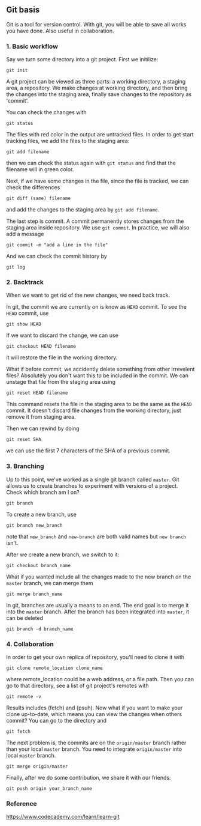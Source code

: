 ## Git basis

Git is a tool for version control. With git, you will be able to save all works you have done. Also useful in collaboration.

### 1. Basic workflow

Say we turn some directory into a git project. First we initilize:

`git init`

A git project can be viewed as three parts: a working directory, a staging area, a repository. We make changes at working directory, and then bring the changes into the staging area, finally save changes to the repository as 'commit'.

You can check the changes with

`git status`

The files with red color in the output are untracked files. In order to get start tracking files, we add the files to the staging area:

`git add filename`

then we can check the status again with `git status` and find that the filename will in green color. 

Next, if we have some changes in the file, since the file is tracked, we can check the differences

`git diff (same) filename`

and add the changes to the staging area by `git add filename`.

The last step is commit. A commit permanently stores changes from the staging area inside repository. We use `git commit`. In practice, we will also add a message

`git commit -m "add a line in the file"`

And we can check the commit history by

`git log`

### 2. Backtrack

When we want to get rid of the new changes, we need back track. 

In git, the commit we are currently on is know as `HEAD` commit. To see the `HEAD` commit, use

`git show HEAD`

If we want to discard the change, we can use

`git checkout HEAD filename`

it will restore the file in the working directory.

What if before commit, we accidently delete something from other irrevelent files? Absolutely you don't want this to be included in the commit. We can unstage that file from the staging area using

`git reset HEAD filename`

This command resets the file in the staging area to be the same as the `HEAD` commit. It doesn't discard file changes from the working directory, just remove it from staging area.

Then we can rewind by doing 

`git reset SHA`

we can use the first 7 characters of the SHA of a previous commit.

### 3. Branching

Up to this point, we've worked as a single git branch called `master`. Git allows us to create branches to experiment with versions of a project.
Check which branch am I on?

`git branch`

To create a new branch, use

`git branch new_branch`

note that `new_branch` and `new-branch` are both valid names but `new branch` isn't.

After we create a new branch, we switch to it:

`git checkout branch_name`

What if you wanted include all the changes made to the new branch on the `master` branch, we can merge them

`git merge branch_name`

In git, branches are usually a means to an end. The end goal is to merge it into the `master` branch. After the branch has been integrated into `master`, it can be deleted

`git branch -d branch_name`

### 4. Collaboration

In order to get your own replica of repository, you'll need to clone it with

`git clone remote_location clone_name`

where remote_location could be a web address, or a file path. Then you can go to that directory, see a list of git project's remotes with

`git remote -v`

Results includes (fetch) and (psuh).
Now what if you want to make your clone up-to-date, which means you can view the changes when others commit? You can go to the directory and

`git fetch`

The next problem is, the commits are on the `origin/master` branch rather than your local `master` branch. You need to integrate `origin/master` into local `master` branch.

`git merge origin/master`

Finally, after we do some contribution, we share it with our friends:

`git push origin your_branch_name`

### Reference
https://www.codecademy.com/learn/learn-git

